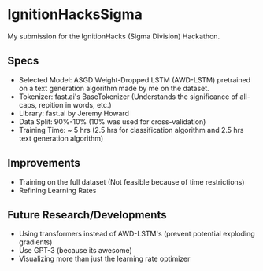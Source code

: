 # IgnitionHacksSigma
My submission for the IgnitionHacks (Sigma Division) Hackathon.

## Specs
- Selected Model: ASGD Weight-Dropped LSTM (AWD-LSTM) pretrained on a text generation algorithm made by me on the dataset.
- Tokenizer: fast.ai's BaseTokenizer (Understands the significance of all-caps, repition in words, etc.)
- Library: fast.ai by Jeremy Howard
- Data Split: 90%-10% (10% was used for cross-validation)
- Training Time: ~ 5 hrs (2.5 hrs for classification algorithm and 2.5 hrs text generation algorithm)

## Improvements
- Training on the full dataset (Not feasible because of time restrictions)
- Refining Learning Rates

## Future Research/Developments
- Using transformers instead of AWD-LSTM's (prevent potential exploding gradients)
- Use GPT-3 (because its awesome)
- Visualizing more than just the learning rate optimizer

